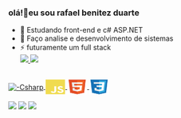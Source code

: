 ### olá!👋eu sou rafael benitez duarte
 

- 🔭 Estudando front-end e c# ASP.NET 
- 🌱 Faço analise e desenvolvimento de sistemas
- ⚡ futuramente um full stack 
   <div>
  <a href="https://github.com/rafaelrafafera">
  <img height="180em" src="https://github-readme-stats.vercel.app/api?username=rafaelrafafera&show_icons=&theme=midnight-purple&include_all_commits=true&count_private=true"/>
  <img height="180em" src="https://github-readme-stats.vercel.app/api/top-langs/?username=rafaelrafafera&layout=compact&langs_count=7&theme=midnight-purple"/>
</div>            
     <div style="display: inline_block"><br>
      
  <img align="center" alt="-Csharp" height="30" width="40" src="https://raw.githubusercontent.com/devicons/devicon/master/icons/csharp/csharp-original .svg"> 
  <img align="center" alt="-Js" height="30" width="40" src="https://raw.githubusercontent.com/devicons/devicon/master/icons/javascript/javascript-plain.svg">
  <img align="center" alt="-HTML" height="30" width="40" src="https://raw.githubusercontent.com/devicons/devicon/master/icons/html5/html5-original.svg">
  <img align="center" alt="-CSS" height="30" width="40" src="https://raw.githubusercontent.com/devicons/devicon/master/icons/css3/css3-original.svg">
</div> 
    
  <a href="https://instagram.com/rafaelbenitezduarte" target="_blank"><img src="https://img.shields.io/badge/-Instagram-%23E4405F?style=for-the-badge&logo=instagram&logoColor=white" target="_blank"></a>
<a href="https://www.linkedin.com/in/linkedin.com/in/rafael-benitez-9347a0205" target="_blank"><img src="https://img.shields.io/badge/-LinkedIn-%230077B5?style=for-the-badge&logo=linkedin&logoColor=white" target="_blank"></a> 
     <a href="rafaelbenitezdaurte@gmail.com " target="_blank"><img src="https://img.shields.io/badge/Gmail-D14836?style=for-the-badge&logo=gmail&logoColor=white" target="_blank"></a> 
  
